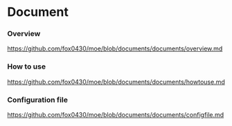# Document

### Overview
https://github.com/fox0430/moe/blob/documents/documents/overview.md

### How to use
https://github.com/fox0430/moe/blob/documents/documents/howtouse.md

### Configuration file
https://github.com/fox0430/moe/blob/documents/documents/configfile.md
